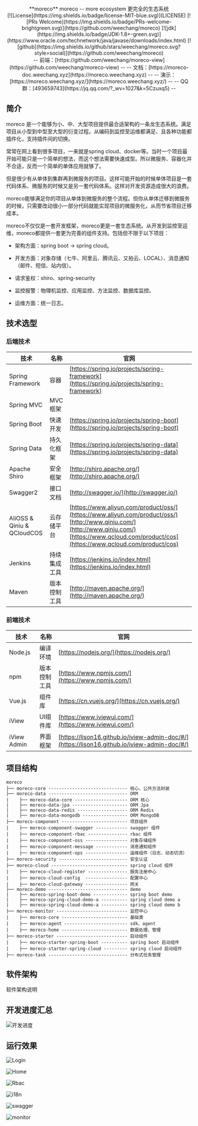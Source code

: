 <center> 
**moreco** 
moreco -- more ecosystem 更完全的生态系统
</center>

<center> 
[![License](https://img.shields.io/badge/license-MIT-blue.svg)](LICENSE)  [![PRs Welcome](https://img.shields.io/badge/PRs-welcome-brightgreen.svg)](https://github.com/weechang/moreco) [![jdk](https://img.shields.io/badge/JDK-1.8+-green.svg)](https://www.oracle.com/technetwork/java/javase/downloads/index.html) [![github](https://img.shields.io/github/stars/weechang/moreco.svg?style=social)](https://github.com/weechang/moreco)
</center>

<center>
-- 前端：[https://github.com/weechang/moreco-view](https://github.com/weechang/moreco-view) -- 
-- 文档：[https://moreco-doc.weechang.xyz](https://moreco.weechang.xyz) --
-- 演示：[https://moreco.weechang.xyz/](https://moreco.weechang.xyz/) --
-- QQ群：[493659743](https://jq.qq.com/?_wv=1027&k=5Czuxq5) -- 
</center>

## 简介

moreco 是一个能够为小、中、大型项目提供最合适架构的一条龙生态系统。满足项目从小型到中型至大型的衍变过程。从编码到监控至运维都满足、且各种功能都插件化，支持插件间的切换。

常常在网上看到很多项目，一来就是spring cloud、docker等。当时一个项目最开始可能只是一个简单的想法，而这个想法需要快速成型。所以微服务、容器化并不合适，反而一个简单的单体应用就够了。

但是很少有从单体到集群再到微服务的项目。这样可能开始的时候单体项目是一套代码体系、微服务的时候又是另一套代码体系。这样对开发资源造成很大的浪费。

moreco能够满足你的项目从单体到微服务的整个流程。但你从单体迁移到微服务的时候，只需要改动很小一部分代码就能实现项目的微服务化，从而节省项目迁移成本。

moreco不仅仅是一套开发框架，moreco更是一套生态系统。从开发到监控至运维，moreco都提供一套更为完善的组件支持。包括但不限于以下项目：

* 架构方面：spring boot → spring cloud。

* 开发方面：对象存储（七牛、阿里云、腾讯云、又拍云、LOCAL）、消息通知（邮件、短信、站内信）。

* 请求鉴权：shiro、spring-security

* 监控报警：物理机监控、应用监控、方法监控、数据库监控。

* 运维方面：统一日志。

## 技术选型

### 后端技术

| **技术**                    | **名称**       | **官网**  |
| -------------------------- | -------------- | --------  |
| Spring Framework           | 容器            | [https://spring.io/projects/spring-framework](https://spring.io/projects/spring-framework) |
| Spring MVC                 | MVC框架         |  |
| Spring Boot                | 快速开发        | [https://spring.io/projects/spring-boot](https://spring.io/projects/spring-boot) |
| Spring Data                | 持久化框架       | [https://spring.io/projects/spring-data](https://spring.io/projects/spring-data) |
| Apache Shiro               | 安全框架        | [http://shiro.apache.org/](http://shiro.apache.org/)  |
| Swagger2                   | 接口文档        | [http://swagger.io/](http://swagger.io/) |
| AliOSS & Qiniu & QCloudCOS | 云存储平台       | [https://www.aliyun.com/product/oss/](https://www.aliyun.com/product/oss/) [http://www.qiniu.com/](http://www.qiniu.com/) [https://www.qcloud.com/product/cos](https://www.qcloud.com/product/cos) |
| Jenkins                    | 持续集成工具     | [https://jenkins.io/index.html](https://jenkins.io/index.html) |
| Maven                      | 版本控制工具     | [http://maven.apache.org/](http://maven.apache.org/) |

### 前端技术

| **技术**      | **名称**       | **官网**  |
| --------------| --------------| --------  |
| Node.js       | 编译环境       | [https://nodejs.org/](https://nodejs.org/) |
| npm           | 版本控制工具   | [https://www.npmjs.com/](https://www.npmjs.com/) |
| Vue.js        | 组件库         | [https://cn.vuejs.org/](https://cn.vuejs.org/) |
| iView         | UI组件库       | [https://www.iviewui.com/](https://www.iviewui.com/) |
| iView Admin   | 界面框架       | [https://lison16.github.io/iview-admin-doc/#/](https://lison16.github.io/iview-admin-doc/#/)  |


## 项目结构
``` 
moreco
├── moreco-core ------------------------------ 核心、公共方法封装
├── moreco-data ------------------------------ ORM
|    ├── moreco-data-core -------------------- ORM 核心
|    ├── moreco-data-jpa --------------------- ORM Jpa
|    ├── moreco-data-redis ------------------- ORM Redis
|    ├── moreco-data-mongodb ----------------- ORM MongoDB
├── moreco-component ------------------------- 项目组件
|    ├── moreco-component-swagger ------------ swagger 组件
|    ├── moreco-component-rbac --------------- rbac 组件
|    ├── moreco-component-oss ---------------- 对象存储组件
|    ├── moreco-component-message ------------ 消息通知组件
|    ├── moreco-component-ops ---------------- 运维组件（日志、动态切流）
├── moreco-security -------------------------- 安全认证
├── moreco-cloud ----------------------------- spring cloud 组件
|    ├── moreco-cloud-register --------------- 服务注册中心
|    ├── moreco-cloud-config  ---------------- 配置中心
|    ├── moreco-cloud-gateway ---------------- 网关
├── moreco-demo ------------------------------ demo
|    ├── moreco-spring-boot-demo ------------- spring boot demo
|    ├── moreco-spring-cloud-demo-a ---------- spring cloud demo a
|    ├── moreco-spring-cloud-demo-a ---------- spring cloud demo b
├── moreco-monitor --------------------------- 监控中心
|    ├── moreco-core ------------------------- 基础类
|    ├── moreco-agent ------------------------ sdk、agent
|    ├── moreco-home ------------------------- 数据处理、管理
├── moreco-starter --------------------------- 启动组件
|    ├── moreco-starter-spring-boot ---------- spring boot 启动组件
|    ├── moreco-starter-spring-cloud --------- spring cloud 启动组件
├── moreco-task ------------------------------ 分布式任务管理
```

## 软件架构

软件架构说明

## 开发进度汇总

![开发进度](/doc-of-project/moreco-doing.png)

## 运行效果

![Login](/doc-of-project/moreco-login.png)

![Home](/doc-of-project/moreco-home.png)

![Rbac](/doc-of-project/moreco-rbac.png)

![i18n](/doc-of-project/moreco-i18n.png)

![swagger](/doc-of-project/moreco-swagger.png)

![monitor](/doc-of-project/moreco-monitor.png)